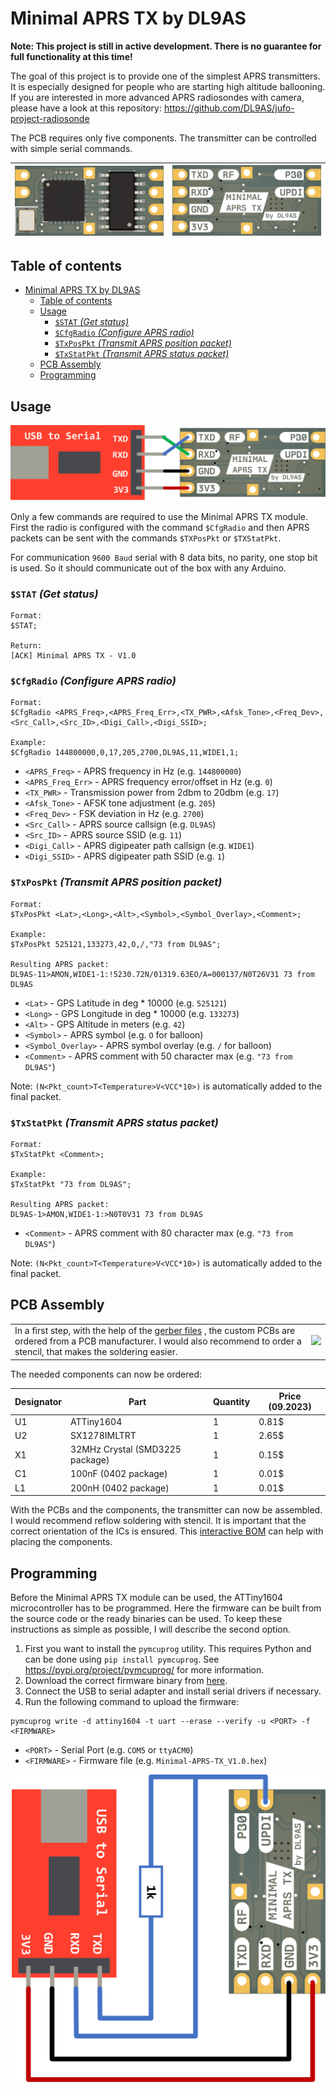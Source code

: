 # Minimal APRS TX by DL9AS

**Note: This project is still in active development. There is no guarantee for full functionality at this time!**

The goal of this project is to provide one of the simplest APRS transmitters. It is especially designed for people who are starting high altitude ballooning. If you are interested in more advanced APRS radiosondes with camera, please have a look at this repository: https://github.com/DL9AS/jufo-project-radiosonde

The PCB requires only five components. The transmitter can be controlled with simple serial commands.

| ![](Documentation/Minimal-APRS-TX-front.png) | ![](Documentation/Minimal-APRS-TX-back.png) |
|:-------------------------------------------- |:------------------------------------------- |

## Table of contents

- [Minimal APRS TX by DL9AS](#minimal-aprs-tx-by-dl9as)
  - [Table of contents](#table-of-contents)
  - [Usage](#usage)
    - [`$STAT` *(Get status)*](#stat-get-status)
    - [`$CfgRadio` *(Configure APRS radio)*](#cfgradio-configure-aprs-radio)
    - [`$TxPosPkt` *(Transmit APRS position packet)*](#txpospkt-transmit-aprs-position-packet)
    - [`$TxStatPkt` *(Transmit APRS status packet)*](#txstatpkt-transmit-aprs-status-packet)
  - [PCB Assembly](#pcb-assembly)
  - [Programming](#programming)


## Usage

![](Documentation/Minimal-APRS-TX-Usage.png)

Only a few commands are required to use the Minimal APRS TX module. First the radio is configured with the command `$CfgRadio` and then APRS packets can be sent with the commands `$TXPosPkt` or `$TXStatPkt`.

For communication `9600 Baud` serial with 8 data bits, no parity, one stop bit is used. So it should communicate out of the box with any Arduino.

### `$STAT` *(Get status)*

```
Format:
$STAT;

Return:
[ACK] Minimal APRS TX - V1.0
```

### `$CfgRadio` *(Configure APRS radio)*

```
Format:
$CfgRadio <APRS_Freq>,<APRS_Freq_Err>,<TX_PWR>,<Afsk_Tone>,<Freq_Dev>,<Src_Call>,<Src_ID>,<Digi_Call>,<Digi_SSID>;

Example:
$CfgRadio 144800000,0,17,205,2700,DL9AS,11,WIDE1,1;
```

- `<APRS_Freq>` - APRS frequency in Hz (e.g. `144800000`)
- `<APRS_Freq_Err>` - APRS frequency error/offset in Hz (e.g. `0`)
- `<TX_PWR>` - Transmission power from 2dbm to 20dbm (e.g. `17`)
- `<Afsk_Tone>` - AFSK tone adjustment (e.g. `205`)
- `<Freq_Dev>` - FSK deviation in Hz (e.g. `2700`)
- `<Src_Call>` - APRS source callsign (e.g. `DL9AS`)
- `<Src_ID>` - APRS source SSID (e.g. `11`)
- `<Digi_Call>` - APRS digipeater path callsign (e.g. `WIDE1`)
- `<Digi_SSID>` - APRS digipeater path SSID (e.g. `1`)

### `$TxPosPkt` *(Transmit APRS position packet)*

```
Format:
$TxPosPkt <Lat>,<Long>,<Alt>,<Symbol>,<Symbol_Overlay>,<Comment>;

Example:
$TxPosPkt 525121,133273,42,O,/,"73 from DL9AS";

Resulting APRS packet:
DL9AS-11>AMON,WIDE1-1:!5230.72N/01319.63EO/A=000137/N0T26V31 73 from DL9AS
```

- `<Lat>` - GPS Latitude in deg * 10000 (e.g. `525121`)
- `<Long>` - GPS Longitude in deg * 10000 (e.g. `133273`)
- `<Alt>` - GPS Altitude in meters (e.g. `42`)
- `<Symbol>` - APRS symbol (e.g. `O` for balloon)
- `<Symbol_Overlay>` - APRS symbol overlay (e.g. `/` for balloon)
- `<Comment>` - APRS comment with 50 character max (e.g. `"73 from DL9AS"`)

Note: `(N<Pkt_count>T<Temperature>V<VCC*10>)` is automatically added to the final packet.

### `$TxStatPkt` *(Transmit APRS status packet)*

```
Format:
$TxStatPkt <Comment>;

Example:
$TxStatPkt "73 from DL9AS";

Resulting APRS packet:
DL9AS-1>AMON,WIDE1-1:>N0T0V31 73 from DL9AS
```

- `<Comment>` - APRS comment with 80 character max (e.g. `"73 from DL9AS"`)

Note: `(N<Pkt_count>T<Temperature>V<VCC*10>)` is automatically added to the final packet.

## PCB Assembly

<table>
  <tr>
    <td>In a first step, with the help of the <a href="Hardware/Gerber-Files/">gerber files</a>
, the custom PCBs are ordered from a PCB manufacturer. I would also recommend to order a stencil, that makes the soldering easier.</td>
    <td><img src="Documentation/Minimal-APRS-TX-size-USD.png" width=60%></td>
  </tr>
</table>

The needed components can now be ordered:

| Designator | Part                            | Quantity | Price (09.2023) |
| ---------- | ------------------------------- | -------- | --------------- |
| U1         | ATTiny1604                      | 1        | 0.81$           |
| U2         | SX1278IMLTRT                    | 1        | 2.65$           |
| X1         | 32MHz Crystal (SMD3225 package) | 1        | 0.15$           |
| C1         | 100nF (0402 package)            | 1        | 0.01$           |
| L1         | 200nH (0402 package)            | 1        | 0.01$           |

With the PCBs and the components, the transmitter can now be assembled. I would recommend reflow soldering with stencil. It is important that the correct orientation of the ICs is ensured. This [interactive BOM](https://htmlpreview.github.io/?https://github.com/DL9AS/Minimal-APRS-TX/blob/main/Hardware/InteractiveBOM.html) can help with placing the components.

## Programming

Before the Minimal APRS TX module can be used, the ATTiny1604 microcontroller has to be programmed. Here the firmware can be built from the source code or the ready binaries can be used. To keep these instructions as simple as possible, I will describe the second option.

1. First you want to install the `pymcuprog` utility. This requires Python and can be done using `pip install pymcuprog`.  See https://pypi.org/project/pymcuprog/ for more information.
2. Download the correct firmware binary from [here](Software/Binaries/).
3. Connect the USB to serial adapter and install serial drivers if necessary.
4. Run the following command to upload the firmware: 

```
pymcuprog write -d attiny1604 -t uart --erase --verify -u <PORT> -f <FIRMWARE>
```

- `<PORT>` - Serial Port (e.g. `COM5` or `ttyACM0`)
- `<FIRMWARE>` - Firmware file (e.g. `Minimal-APRS-TX_V1.0.hex`)

![](Documentation/Minimal-APRS-TX-Programming.png )